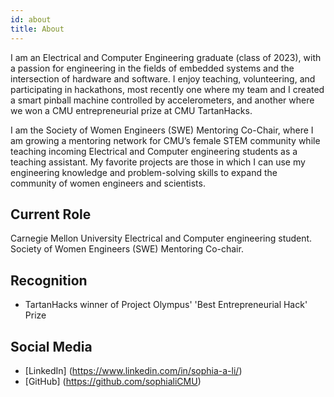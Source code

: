 ```yaml
---
id: about
title: About
---
```

I am an Electrical and Computer Engineering graduate (class of 2023), with a passion for engineering in the fields of embedded systems and the intersection of hardware and software. I enjoy teaching, volunteering, and participating in hackathons, most recently one where my team and I created a smart pinball machine controlled by accelerometers, and another where we won a CMU entrepreneurial prize at CMU TartanHacks. 

I am the Society of Women Engineers (SWE) Mentoring Co-Chair, where I am growing a mentoring network for CMU’s female STEM community while teaching incoming Electrical and Computer engineering students as a teaching assistant. My favorite projects are those in which I can use my engineering knowledge and problem-solving skills to expand the community of women engineers and scientists. 


## Current Role

Carnegie Mellon University Electrical and Computer engineering student. Society of Women Engineers (SWE) Mentoring Co-chair.

## Recognition

- TartanHacks winner of Project Olympus' 'Best Entrepreneurial Hack' Prize

## Social Media

- [LinkedIn] (https://www.linkedin.com/in/sophia-a-li/)
- [GitHub] (https://github.com/sophialiCMU)
